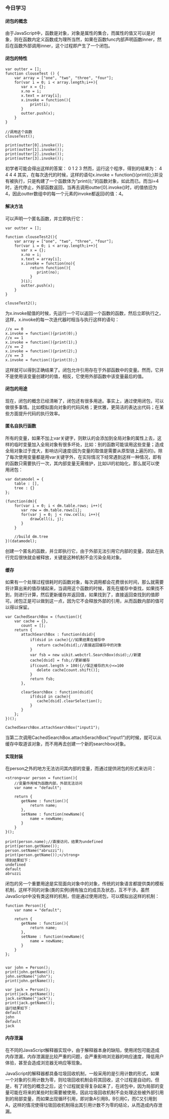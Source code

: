 ### 今日学习
#### 闭包的概念
由于JavaScript中，函数是对象，对象是属性的集合，而属性的值又可以是对象，则在函数内定义函数成为理所当然，如果在函数func内部声明函数inner，然后在函数外部调用inner，这个过程即产生了一个闭包。

#### 闭包的特性
```
var outter = [];  
function clouseTest () {  
    var array = ["one", "two", "three", "four"];  
    for(var i = 0; i < array.length;i++){  
       var x = {};  
       x.no = i;  
       x.text = array[i];  
       x.invoke = function(){  
           print(i);  
       }  
       outter.push(x);  
    }  
}  
   
//调用这个函数  
clouseTest();  
   
print(outter[0].invoke());  
print(outter[1].invoke());  
print(outter[2].invoke());  
print(outter[3].invoke());
```
初学者可能会得出这样的答案：
0
1
2
3
然而，运行这个程序，得到的结果为：
4
4
4
4
其实，在每次迭代的时候，这样的语句x.invoke = function(){print(i);}并没有被执行，只是构建了一个函数体为”print(i);”的函数对象，如此而已。而当i=4时，迭代停止，外部函数返回，当再去调用outter[0].invoke()时，i的值依旧为4，因此outter数组中的每一个元素的invoke都返回i的值：4。
#### 解决方法
可以声明一个匿名函数，并立即执行它：
```
var outter = [];  
   
function clouseTest2(){  
    var array = ["one", "two", "three", "four"];  
    for(var i = 0; i < array.length;i++){  
       var x = {};  
       x.no = i;  
       x.text = array[i];  
       x.invoke = function(no){  
           return function(){  
              print(no);  
           }  
       }(i);  
       outter.push(x);  
    }    
}  
   
clouseTest2();  
```
为x.invoke赋值的时候，先运行一个可以返回一个函数的函数，然后立即执行之，这样，x.invoke的每一次迭代器时相当与执行这样的语句：
```
//x == 0  
x.invoke = function(){print(0);}  
//x == 1  
x.invoke = function(){print(1);}  
//x == 2  
x.invoke = function(){print(2);}  
//x == 3  
x.invoke = function(){print(3);}  
```
这样就可以得到正确结果了。闭包允许引用存在于外部函数中的变量。然而，它并不是使用该变量创建时的值，相反，它使用外部函数中该变量最后的值。
#### 闭包的用途
现在，闭包的概念已经清晰了，闭包还有很多用途。事实上，通过使用闭包，可以做很多事情。比如模拟面向对象的代码风格；更优雅，更简洁的表达出代码；在某些方面提升代码的执行效率。
#### 匿名自执行函数
所有的变量，如果不加上var关键字，则默认的会添加到全局对象的属性上去，这样的临时变量加入全局对象有很多坏处，比如：别的函数可能误用这些变量；造成全局对象过于庞大，影响访问速度(因为变量的取值是需要从原型链上遍历的)。除了每次使用变量都是用var关键字外，在实际情况下经常遇到这样一种情况，即有的函数只需要执行一次，其内部变量无需维护，比如UI的初始化，那么就可以使用闭包：
```
var datamodel = {  
    table : [],  
    tree : {}  
};  
   
(function(dm){  
    for(var i = 0; i < dm.table.rows; i++){  
       var row = dm.table.rows[i];  
       for(var j = 0; j < row.cells; i++){  
           drawCell(i, j);  
       }  
    }  
     
    //build dm.tree    
})(datamodel);
```
创建一个匿名的函数，并立即执行它，由于外部无法引用它内部的变量，因此在执行完后很快就会被释放，关键是这种机制不会污染全局对象。
#### 缓存
如果有一个处理过程很耗时的函数对象，每次调用都会花费很长时间，那么就需要将计算出来的值存储起来，当调用这个函数的时候，首先在缓存中查找，如果找不到，则进行计算，然后更新缓存并返回值，如果找到了，直接返回查找到的值即可。闭包正是可以做到这一点，因为它不会释放外部的引用，从而函数内部的值可以得以保留。
```
var CachedSearchBox = (function(){  
    var cache = {},  
       count = [];  
    return {  
       attachSearchBox : function(dsid){  
           if(dsid in cache){//如果结果在缓存中  
              return cache[dsid];//直接返回缓存中的对象  
           }  
           var fsb = new uikit.webctrl.SearchBox(dsid);//新建  
           cache[dsid] = fsb;//更新缓存  
           if(count.length > 100){//保正缓存的大小<=100  
              delete cache[count.shift()];  
           }  
           return fsb;        
       },  
   
       clearSearchBox : function(dsid){  
           if(dsid in cache){  
              cache[dsid].clearSelection();    
           }  
       }  
    };  
})();  
   
CachedSearchBox.attachSearchBox("input1");    
```
当第二次调用CachedSearchBox.attachSerachBox(“input1”)的时候，就可以从缓存中取道该对象，而不用再去创建一个新的searchbox对象。
#### 实现封装
在person之外的地方无法访问其内部的变量，而通过提供闭包的形式来访问：
```
<strong>var person = function(){  
    //变量作用域为函数内部，外部无法访问  
    var name = "default";     
     
    return {  
       getName : function(){  
           return name;  
       },  
       setName : function(newName){  
           name = newName;  
       }  
    }  
}();  
   
print(person.name);//直接访问，结果为undefined  
print(person.getName());  
person.setName("abruzzi");  
print(person.getName());</strong>  
得到结果如下：
undefined
default
abruzzi
```
闭包的另一个重要用途是实现面向对象中的对象，传统的对象语言都提供类的模板机制，这样不同的对象(类的实例)拥有独立的成员及状态，互不干涉。虽然JavaScript中没有类这样的机制，但是通过使用闭包，可以模拟出这样的机制：
```
function Person(){  
    var name = "default";     
     
    return {  
       getName : function(){  
           return name;  
       },  
       setName : function(newName){  
           name = newName;  
       }  
    }  
};  
   
   
var john = Person();  
print(john.getName());  
john.setName("john");  
print(john.getName());  
   
var jack = Person();  
print(jack.getName());  
jack.setName("jack");  
print(jack.getName());
运行结果如下：
default
john
default
jack
```
#### 内存泄漏
在不同的JavaScript解释器实现中，由于解释器本身的缺陷，使用闭包可能造成内存泄漏，内存泄漏是比较严重的问题，会严重影响浏览器的响应速度，降低用户体验，甚至会造成浏览器无响应等现象。
 
JavaScript的解释器都具备垃圾回收机制，一般采用的是引用计数的形式，如果一个对象的引用计数为零，则垃圾回收机制会将其回收，这个过程是自动的。但是，有了闭包的概念之后，这个过程就变得复杂起来了，在闭包中，因为局部的变量可能在将来的某些时刻需要被使用，因此垃圾回收机制不会处理这些被外部引用到的局部变量，而如果出现循环引用，即对象A引用B，B引用C，而C又引用到A，这样的情况使得垃圾回收机制得出其引用计数不为零的结论，从而造成内存泄漏。